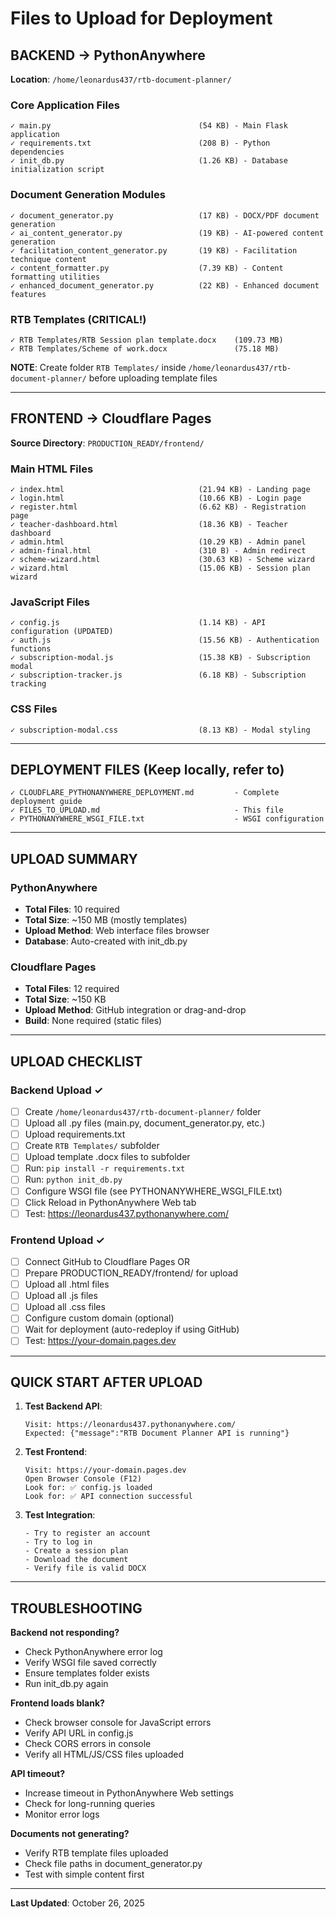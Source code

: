 # Files to Upload for Deployment

## BACKEND → PythonAnywhere
**Location**: `/home/leonardus437/rtb-document-planner/`

### Core Application Files
```
✓ main.py                                 (54 KB) - Main Flask application
✓ requirements.txt                        (208 B) - Python dependencies
✓ init_db.py                              (1.26 KB) - Database initialization script
```

### Document Generation Modules
```
✓ document_generator.py                   (17 KB) - DOCX/PDF document generation
✓ ai_content_generator.py                 (19 KB) - AI-powered content generation
✓ facilitation_content_generator.py       (19 KB) - Facilitation technique content
✓ content_formatter.py                    (7.39 KB) - Content formatting utilities
✓ enhanced_document_generator.py          (22 KB) - Enhanced document features
```

### RTB Templates (CRITICAL!)
```
✓ RTB Templates/RTB Session plan template.docx    (109.73 MB)
✓ RTB Templates/Scheme of work.docx               (75.18 MB)
```

**NOTE**: Create folder `RTB Templates/` inside `/home/leonardus437/rtb-document-planner/` before uploading template files

---

## FRONTEND → Cloudflare Pages
**Source Directory**: `PRODUCTION_READY/frontend/`

### Main HTML Files
```
✓ index.html                              (21.94 KB) - Landing page
✓ login.html                              (10.66 KB) - Login page
✓ register.html                           (6.62 KB) - Registration page
✓ teacher-dashboard.html                  (18.36 KB) - Teacher dashboard
✓ admin.html                              (10.29 KB) - Admin panel
✓ admin-final.html                        (310 B) - Admin redirect
✓ scheme-wizard.html                      (30.63 KB) - Scheme wizard
✓ wizard.html                             (15.06 KB) - Session plan wizard
```

### JavaScript Files
```
✓ config.js                               (1.14 KB) - API configuration (UPDATED)
✓ auth.js                                 (15.56 KB) - Authentication functions
✓ subscription-modal.js                   (15.38 KB) - Subscription modal
✓ subscription-tracker.js                 (6.18 KB) - Subscription tracking
```

### CSS Files
```
✓ subscription-modal.css                  (8.13 KB) - Modal styling
```

---

## DEPLOYMENT FILES (Keep locally, refer to)

```
✓ CLOUDFLARE_PYTHONANYWHERE_DEPLOYMENT.md         - Complete deployment guide
✓ FILES_TO_UPLOAD.md                              - This file
✓ PYTHONANYWHERE_WSGI_FILE.txt                    - WSGI configuration
```

---

## UPLOAD SUMMARY

### PythonAnywhere
- **Total Files**: 10 required
- **Total Size**: ~150 MB (mostly templates)
- **Upload Method**: Web interface files browser
- **Database**: Auto-created with init_db.py

### Cloudflare Pages
- **Total Files**: 12 required  
- **Total Size**: ~150 KB
- **Upload Method**: GitHub integration or drag-and-drop
- **Build**: None required (static files)

---

## UPLOAD CHECKLIST

### Backend Upload ✓
- [ ] Create `/home/leonardus437/rtb-document-planner/` folder
- [ ] Upload all .py files (main.py, document_generator.py, etc.)
- [ ] Upload requirements.txt
- [ ] Create `RTB Templates/` subfolder
- [ ] Upload template .docx files to subfolder
- [ ] Run: `pip install -r requirements.txt`
- [ ] Run: `python init_db.py`
- [ ] Configure WSGI file (see PYTHONANYWHERE_WSGI_FILE.txt)
- [ ] Click Reload in PythonAnywhere Web tab
- [ ] Test: https://leonardus437.pythonanywhere.com/

### Frontend Upload ✓
- [ ] Connect GitHub to Cloudflare Pages OR
- [ ] Prepare PRODUCTION_READY/frontend/ for upload
- [ ] Upload all .html files
- [ ] Upload all .js files
- [ ] Upload all .css files
- [ ] Configure custom domain (optional)
- [ ] Wait for deployment (auto-redeploy if using GitHub)
- [ ] Test: https://your-domain.pages.dev

---

## QUICK START AFTER UPLOAD

1. **Test Backend API**:
   ```
   Visit: https://leonardus437.pythonanywhere.com/
   Expected: {"message":"RTB Document Planner API is running"}
   ```

2. **Test Frontend**:
   ```
   Visit: https://your-domain.pages.dev
   Open Browser Console (F12)
   Look for: ✅ config.js loaded
   Look for: ✅ API connection successful
   ```

3. **Test Integration**:
   ```
   - Try to register an account
   - Try to log in
   - Create a session plan
   - Download the document
   - Verify file is valid DOCX
   ```

---

## TROUBLESHOOTING

**Backend not responding?**
- Check PythonAnywhere error log
- Verify WSGI file saved correctly
- Ensure templates folder exists
- Run init_db.py again

**Frontend loads blank?**
- Check browser console for JavaScript errors
- Verify API URL in config.js
- Check CORS errors in console
- Verify all HTML/JS/CSS files uploaded

**API timeout?**
- Increase timeout in PythonAnywhere Web settings
- Check for long-running queries
- Monitor error logs

**Documents not generating?**
- Verify RTB template files uploaded
- Check file paths in document_generator.py
- Test with simple content first

---

**Last Updated**: October 26, 2025
